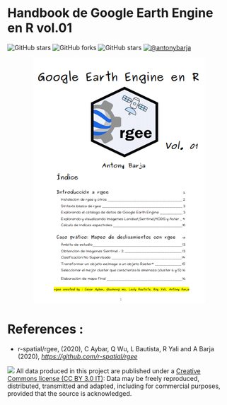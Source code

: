 # Handbook de Google Earth Engine en R vol.01
![GitHub stars](https://img.shields.io/github/stars/r-spatial/rgee?label=rgee&style=plastic)
![GitHub forks](https://img.shields.io/github/forks/barja8/Handbook_rgee?style=plastic)
![GitHub stars](https://img.shields.io/github/stars/barja8/Handbook_rgee?color=green&style=plastic)
<a href="https://www.linkedin.com/in/antonybarja/"><img alt="@antonybarja" 
src="https://img.shields.io/badge/Autor-Antony%20M.%20Barja-lightgrey" /></a>


<div align = "center">
  <a href="https://barja8.github.io/Handbook_rgee/pdf/vol01.pdf"> <img src="Img/presentation.png"> </a>
</div>

# References : 

* r-spatial/rgee, (2020), C Aybar, Q Wu, L Bautista, R Yali and A Barja (2020), *https://github.com/r-spatial/rgee*

![](https://github.com/barja8/Friends/blob/master/QGIS/Img/icons/istat88x31.png?raw=true) All data produced in this project are published under a [Creative Commons license (CC BY 3.0 IT)]((https://creativecommons.org/share-your-work/)): Data may be freely reproduced, distributed, transmitted and adapted, including for commercial purposes, provided that the source is acknowledged.
